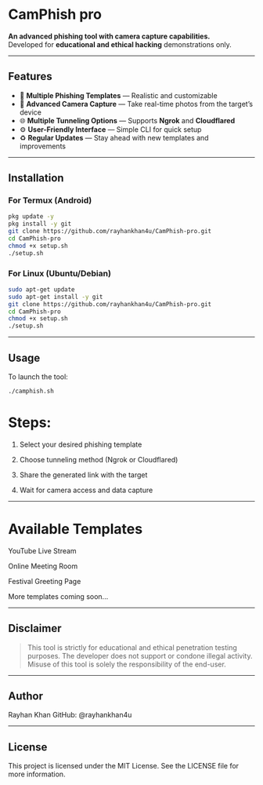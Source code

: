 # CamPhish pro

**An advanced phishing tool with camera capture capabilities.**  
Developed for **educational and ethical hacking** demonstrations only.

---

## Features

- 🎯 **Multiple Phishing Templates** — Realistic and customizable
- 📸 **Advanced Camera Capture** — Take real-time photos from the target’s device
- 🌐 **Multiple Tunneling Options** — Supports **Ngrok** and **Cloudflared**
- ⚙️ **User-Friendly Interface** — Simple CLI for quick setup
- ♻️ **Regular Updates** — Stay ahead with new templates and improvements

---

## Installation

### For Termux (Android)
```bash
pkg update -y
pkg install -y git
git clone https://github.com/rayhankhan4u/CamPhish-pro.git
cd CamPhish-pro
chmod +x setup.sh
./setup.sh
```
### For Linux (Ubuntu/Debian)
```bash
sudo apt-get update
sudo apt-get install -y git
git clone https://github.com/rayhankhan4u/CamPhish-pro.git
cd CamPhish-pro
chmod +x setup.sh
./setup.sh
```

---

## Usage

To launch the tool:
```bash
./camphish.sh
```

# Steps:

1. Select your desired phishing template


2. Choose tunneling method (Ngrok or Cloudflared)


3. Share the generated link with the target


4. Wait for camera access and data capture




---

# Available Templates

YouTube Live Stream

Online Meeting Room

Festival Greeting Page


More templates coming soon...


---

## Disclaimer

> This tool is strictly for educational and ethical penetration testing purposes.
The developer does not support or condone illegal activity.
Misuse of this tool is solely the responsibility of the end-user.




---

## Author

Rayhan Khan
GitHub: @rayhankhan4u


---

## License

This project is licensed under the MIT License.
See the LICENSE file for more information.

